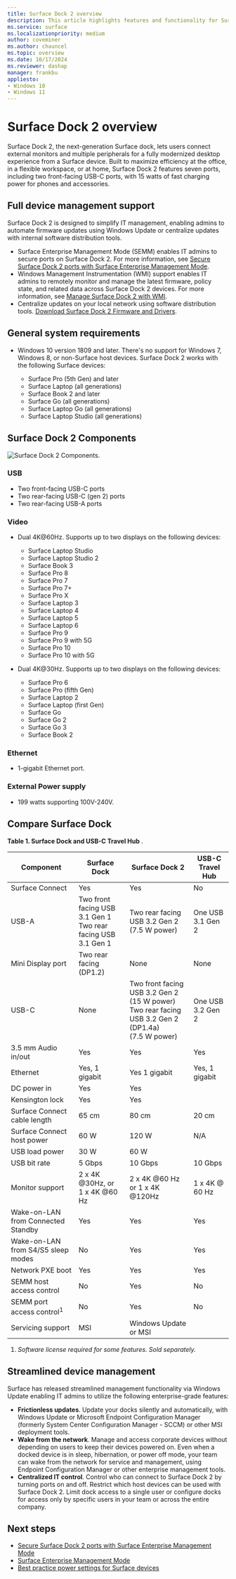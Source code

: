 ```yaml
---
title: Surface Dock 2 overview
description: This article highlights features and functionality for Surface Dock 2.
ms.service: surface
ms.localizationpriority: medium
author: coveminer
ms.author: chauncel
ms.topic: overview
ms.date: 10/17/2024
ms.reviewer: dashap
manager: frankbu
appliesto:
- Windows 10
- Windows 11
---
```

# Surface Dock 2 overview

Surface Dock 2, the next-generation Surface dock, lets users connect external monitors and multiple peripherals for a fully modernized desktop experience from a Surface device. Built to maximize efficiency at the office, in a flexible workspace, or at home, Surface Dock 2 features seven ports, including two front-facing USB-C ports, with 15 watts of fast charging power for phones and accessories.

## Full device management support

Surface Dock 2 is designed to simplify IT management, enabling admins to automate firmware updates using Windows Update or centralize updates with internal software distribution tools.

- Surface Enterprise Management Mode (SEMM) enables IT admins to secure ports on Surface Dock 2. For more information, see [Secure Surface Dock 2 ports with Surface Enterprise Management Mode](secure-surface-dock-ports-semm.md).
- Windows Management Instrumentation (WMI) support enables IT admins to remotely monitor and manage the latest firmware, policy state, and related data across Surface Dock 2 devices. For more information, see [Manage Surface Dock 2 with WMI](surface-dock-wmi.md).
- Centralize updates on your local network using software distribution tools. [Download Surface Dock 2 Firmware and Drivers](https://www.microsoft.com/download/details.aspx?id=101317).

## General system requirements

- Windows 10 version 1809 and later. There's no support for Windows 7, Windows 8, or non-Surface host devices. Surface Dock 2 works with the following Surface devices:

  - Surface Pro (5th Gen) and later
  - Surface Laptop (all generations)
  - Surface Book 2 and later
  - Surface Go (all generations)
  - Surface Laptop Go (all generations)
  - Surface Laptop Studio (all generations)

## Surface Dock 2 Components

![Surface Dock 2 Components.](./images/surface-dock2.png)

### USB

- Two front-facing USB-C ports
- Two rear-facing USB-C (gen 2) ports
- Two rear-facing USB-A ports

### Video
  
- Dual 4K@60Hz. Supports up to two displays on the following devices:

  - Surface Laptop Studio
  - Surface Laptop Studio 2
  - Surface Book 3
  - Surface Pro 8
  - Surface Pro 7
  - Surface Pro 7+
  - Surface Pro X
  - Surface Laptop 3
  - Surface Laptop 4
  - Surface Laptop 5
  - Surface Laptop 6
  - Surface Pro 9 
  - Surface Pro 9 with 5G
  - Surface Pro 10
  - Surface Pro 10 with 5G

- Dual 4K@30Hz. Supports up to two displays on the following devices:

  - Surface Pro 6
  - Surface Pro (fifth Gen)
  - Surface Laptop 2
  - Surface Laptop (first Gen)
  - Surface Go
  - Surface Go 2
  - Surface Go 3
  - Surface Book 2

### Ethernet

- 1-gigabit Ethernet port.

### External Power supply

- 199 watts supporting 100V-240V.

## Compare Surface Dock

**Table 1. Surface Dock and USB-C Travel Hub**
.

| Component                           | Surface Dock                                                | Surface Dock 2                                                                                      | USB-C Travel Hub |
| ----------------------------------- | ----------------------------------------------------------- | --------------------------------------------------------------------------------------------------- | ---------------- |
| Surface Connect                            | Yes                                                         | Yes                                                                                                 | No               |
| USB-A                               | Two front facing USB 3.1 Gen 1<br>Two rear facing USB 3.1 Gen 1 | Two rear facing USB 3.2 Gen 2 (7.5 W power)                                                            | One USB 3.1 Gen 2  |
| Mini Display port                   | Two rear facing (DP1.2)                                       | None                                                                                                | None             |
| USB-C                               | None                                                        | Two front facing USB 3.2 Gen 2<br>(15 W power)<br>Two rear facing USB 3.2 Gen 2 (DP1.4a)<br>(7.5 W power) | One USB 3.2 Gen 2  |
| 3.5 mm Audio in/out                 | Yes                                                         | Yes                                                                                                 | Yes              |
| Ethernet                            | Yes, 1 gigabit                                              | Yes 1 gigabit                                                                                       | Yes, 1 gigabit   |
| DC power in                         | Yes                                                         | Yes                                                                                                 |                  |
| Kensington lock                     | Yes                                                         | Yes                                                                                                 |                  |
| Surface Connect cable length               | 65 cm                                                        | 80 cm                                                                                                | 20 cm             |
| Surface Connect host power                 | 60 W                                                         | 120 W                                                                                                | N/A              |
| USB load power                      | 30 W                                                         | 60 W                                                                                                 |                  |
| USB bit rate                        | 5 Gbps                                                      | 10 Gbps                                                                                             | 10 Gbps          |
| Monitor support                     | 2 x 4K @30Hz, or<br>1 x 4K @60 Hz                         | 2 x 4K @60 Hz<br> or 1 x 4K @120Hz                                                                                     | 1 x 4K @ 60 Hz   |
| Wake-on-LAN from Connected Standby | Yes                                                         | Yes                                                                                                 |    Yes              |
| Wake-on-LAN from S4/S5 sleep modes  | No                                                          | Yes                                                                                                 |          Yes        |
| Network PXE boot                    | Yes                                                         | Yes                                                                                                 |        Yes          |
| SEMM host access control            | No                                                          | Yes                                                                                                 | No               |
| SEMM port access control<sup>1</sup>          | No                                                          | Yes                                                                                                 | No               |
| Servicing support                   | MSI                                                         | Windows Update or MSI                                                                               |                  |

1. *Software license required for some features. Sold separately.*

## Streamlined device management

Surface has released streamlined management functionality via Windows Update enabling IT admins to utilize the following enterprise-grade features:

- **Frictionless updates**. Update your docks silently and automatically, with Windows Update or Microsoft Endpoint Configuration Manager (formerly System Center Configuration Manager - SCCM) or other MSI deployment tools.
- **Wake from the network**. Manage and access corporate devices without depending on users to keep their devices powered on. Even when a docked device is in sleep, hibernation, or power off mode, your team can wake from the network for service and management, using Endpoint Configuration Manager or other enterprise management tools.
- **Centralized IT control**. Control who can connect to Surface Dock 2 by turning ports on and off. Restrict which host devices can be used with Surface Dock 2. Limit dock access to a single user or configure docks for access only by specific users in your team or across the entire company.

## Next steps

- [Secure Surface Dock 2 ports with Surface Enterprise Management Mode](https://techcommunity.microsoft.com/t5/surface-it-pro-blog/secure-surface-dock-2-ports-with-surface-enterprise-management/ba-p/1418999)
- [Surface Enterprise Management Mode](surface-enterprise-management-mode.md)
- [Best practice power settings for Surface devices](maintain-optimal-power-settings-on-Surface-devices.md)
